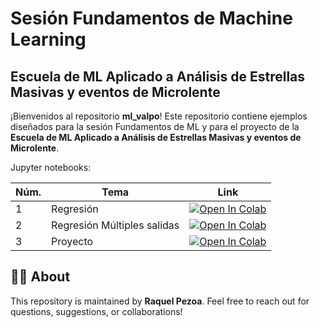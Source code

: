 # Sesión Fundamentos de Machine Learning

## Escuela de ML Aplicado a Análisis de Estrellas Masivas y eventos de Microlente

¡Bienvenidos al repositorio **ml_valpo**! Este repositorio contiene ejemplos diseñados para la sesión Fundamentos de ML y para el proyecto de la **Escuela de ML Aplicado a Análisis de Estrellas Masivas y eventos de Microlente**.


Jupyter notebooks:

| Núm.  | Tema  | Link  |
|----------|----------|----------|
| 1   | Regresión   |   [![Open In Colab](https://colab.research.google.com/assets/colab-badge.svg)](https://colab.research.google.com/github/rpezoa/mlvalpo/blob/main/regresion_MLvalpo.ipynb) |
| 2    |  Regresión Múltiples salidas |  [![Open In Colab](https://colab.research.google.com/assets/colab-badge.svg)](https://github.com/rpezoa/mlvalpo/blob/main/regresionMulti_MLvalpo_ipynb.ipynb)|
| 3    |  Proyecto   |  [![Open In Colab](https://colab.research.google.com/assets/colab-badge.svg)](https://colab.research.google.com/github/rpezoa/mlvalpo/blob/main/clasificacion_MLvalpo.ipynb)  |




## 🧑‍🏫 About

This repository is maintained by **Raquel Pezoa**. Feel free to reach out for questions, suggestions, or collaborations!
